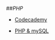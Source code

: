 ##_PHP_

- [Codecademy](http://www.codecademy.com/tracks/php)

- [PHP & mySQL](http://villageparksource.com/introduction-to-php/)
